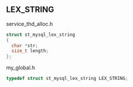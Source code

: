## LEX_STRING

service_thd_alloc.h
```c++
struct st_mysql_lex_string
{
  char *str;
  size_t length;
};
```

my_global.h
```c++
typedef struct st_mysql_lex_string LEX_STRING;
```